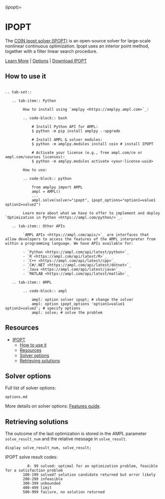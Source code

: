 (ipopt)=

# IPOPT

The [COIN Ipopt solver (IPOPT)](https://github.com/coin-or/Ipopt) is an open-source solver
for large-scale nonlinear continuous optimization. Ipopt uses an interior point method,
together with a filter linear search procedure.

[Learn More](https://ampl.com/products/solvers/open-source-solvers/)
| [Options](#solver-options)
| [Download IPOPT](https://portal.ampl.com/user/ampl/download/coin)

## How to use it

```{eval-rst}

.. tab-set::

   .. tab-item:: Python
   
        How to install using `amplpy <https://amplpy.ampl.com>`_:

        .. code-block:: bash

            # Install Python API for AMPL:
            $ python -m pip install amplpy --upgrade

            # Install AMPL & solver modules:
            $ python -m amplpy.modules install coin # install IPOPT

            # Activate your license (e.g., free ampl.com/ce or ampl.com/courses licenses):
            $ python -m amplpy.modules activate <your-license-uuid>

        How to use:

        .. code-block:: python

            from amplpy import AMPL
            ampl = AMPL()
            ...
            ampl.solve(solver="ipopt", ipopt_options="option1=value1 option2=value2")

        Learn more about what we have to offer to implement and deploy `Optimization in Python <https://ampl.com/python/>`_.

   .. tab-item:: Other APIs

        `AMPL APIs <https://ampl.com/apis/>`_ are interfaces that allow developers to access the features of the AMPL interpreter from within a programming language. We have APIs available for:

        - `Python <https://ampl.com/api/latest/python>`_
        - `R <https://ampl.com/api/latest/R>`_
        - `C++ <https://ampl.com/api/latest/cpp>`_
        - `C#/.NET <https://ampl.com/api/latest/dotnet>`_
        - `Java <https://ampl.com/api/latest/java>`_
        - `MATLAB <https://ampl.com/api/latest/matlab>`_

   .. tab-item:: AMPL

        .. code-block:: ampl

            ampl: option solver ipopt; # change the solver
            ampl: option ipopt_options 'option1=value1 option2=value2'; # specify options
            ampl: solve; # solve the problem
```

## Resources

- [IPOPT](#ipopt)
  - [How to use it](#how-to-use-it)
  - [Resources](#resources)
  - [Solver options](#solver-options)
  - [Retrieving solutions](#retrieving-solutions)

## Solver options

Full list of solver options:
```{toctree}
options.md
```

More details on solver options: [Features guide](https://mp.ampl.com/features-guide.html).


## Retrieving solutions

The outcome of the last optimization is stored in the AMPL parameter `solve_result_num` and the relative message in
`solve_result`.

```ampl
display solve_result_num, solve_result;
```

IPOPT solve result codes:
```
          0- 99 solved: optimal for an optimization problem, feasible for a satisfaction problem
        100-199 solved? solution candidate returned but error likely
        200-299 infeasible
        300-399 unbounded
        400-499 limit
        500-999 failure, no solution returned
```

